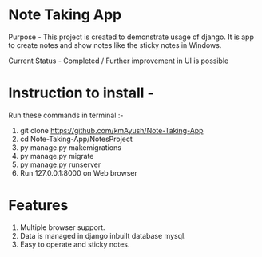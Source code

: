 # Note Taking App
Purpose - This project is created to demonstrate usage of django.
It is app to create notes and show notes like the sticky notes in Windows.

Current Status - Completed / Further improvement in UI is possible

# Instruction to install - 
Run these commands in terminal :-
1. git clone https://github.com/kmAyush/Note-Taking-App
2. cd Note-Taking-App/NotesProject
3. py manage.py makemigrations
4. py manage.py migrate
5. py manage.py runserver
6. Run 127.0.0.1:8000 on Web browser

# Features
1. Multiple browser support.
2. Data is managed in django inbuilt database mysql.
3. Easy to operate and sticky notes.
